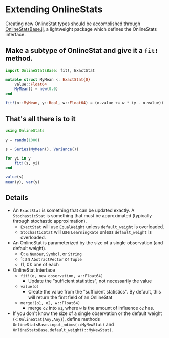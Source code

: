 # Extending OnlineStats

Creating new OnlineStat types should be accomplished through [OnlineStatsBase.jl](https://github.com/joshday/OnlineStatsBase.jl), a lightweight package which defines the OnlineStats interface.

## Make a subtype of OnlineStat and give it a `fit!` method.

```julia
import OnlineStatsBase: fit!, ExactStat

mutable struct MyMean <: ExactStat{0}
    value::Float64
    MyMean() = new(0.0)
end

fit!(o::MyMean, y::Real, w::Float64) = (o.value += w * (y - o.value))
```

## That's all there is to it

```julia
using OnlineStats

y = randn(1000)

s = Series(MyMean(), Variance())

for yi in y
    fit!(s, yi)
end

value(s)
mean(y), var(y)
```

## Details

- An `ExactStat` is something that can be updated exactly.  A `StochasticStat` is something
  that must be approximated (typically through stochastic approximation).
  - `ExactStat` will use `EqualWeight` unless `default_weight` is overloaded.
  - `StochasticStat` will use `LearningRate` unless `default_weight` is overloaded.
- An OnlineStat is parameterized by the size of a single observation (and default weight).
  - 0: a `Number`, `Symbol`, or `String`
  - 1: an `AbstractVector` or `Tuple`
  - (1, 0): one of each
- OnlineStat Interface
  - `fit!(o, new_observation, w::Float64)`
    - Update the "sufficient statistics", not necessarily the value
  - `value(o)`
    - Create the value from the "sufficient statistics".  By default, this will return the first field of an OnlineStat
  - `merge!(o1, o2, w::Float64)`
    - merge `o2` into `o1`, where `w` is the amount of influence `o2` has.
- If you don't know the size of a single observation or the default weight 
  (`<:OnlineStat{Any,Any}`), define methods `OnlineStatsBase.input_ndims(::MyNewStat)` and 
  `OnlineStatsBase.default_weight(::MyNewStat)`.
